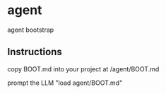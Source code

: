 # agent

agent bootstrap

## Instructions

copy BOOT.md into your project at /agent/BOOT.md

prompt the LLM "load agent/BOOT.md"
